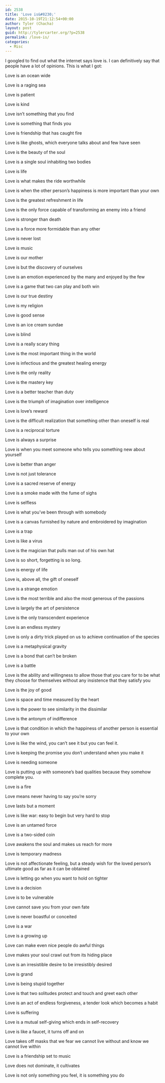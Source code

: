 ```yaml
---
id: 2538
title: 'Love is&#8230;'
date: 2015-10-19T21:12:54+00:00
author: Tyler (Chacha)
layout: post
guid: http://tylercarter.org/?p=2538
permalink: /love-is/
categories:
  - Misc
---
```

I googled to find out what the internet says love is. I can definitively say that people have a lot of opinions. This is what I got:

Love is an ocean wide
  
Love is a raging sea
  
Love is patient
  
Love is kind
  
Love isn’t something that you find
  
Love is something that finds you
  
Love is friendship that has caught fire
  
Love is like ghosts, which everyone talks about and few have seen
  
Love is the beauty of the soul
  
Love is a single soul inhabiting two bodies
  
Love is life
  
Love is what makes the ride worthwhile
  
Love is when the other person’s happiness is more important than your own
  
Love is the greatest refreshment in life
  
Love is the only force capable of transforming an enemy into a friend
  
Love is stronger than death
  
Love is a force more formidable than any other
  
Love is never lost
  
Love is music
  
Love is our mother
  
Love is but the discovery of ourselves
  
Love is an emotion experienced by the many and enjoyed by the few
  
Love is a game that two can play and both win
  
Love is our true destiny
  
Love is my religion
  
Love is good sense
  
Love is an ice cream sundae
  
Love is blind
  
Love is a really scary thing
  
Love is the most important thing in the world
  
Love is infectious and the greatest healing energy
  
Love is the only reality
  
Love is the mastery key
  
Love is a better teacher than duty
  
Love is the triumph of imagination over intelligence
  
Love is love’s reward
  
Love is the difficult realization that something other than oneself is real
  
Love is a reciprocal torture
  
Love is always a surprise
  
Love is when you meet someone who tells you something new about yourself
  
Love is better than anger
  
Love is not just tolerance
  
Love is a sacred reserve of energy
  
Love is a smoke made with the fume of sighs
  
Love is selfless
  
Love is what you’ve been through with somebody
  
Love is a canvas furnished by nature and embroidered by imagination
  
Love is a trap
  
Love is like a virus
  
Love is the magician that pulls man out of his own hat
  
Love is so short, forgetting is so long.
  
Love is energy of life
  
Love is, above all, the gift of oneself
  
Love is a strange emotion
  
Love is the most terrible and also the most generous of the passions
  
Love is largely the art of persistence
  
Love is the only transcendent experience
  
Love is an endless mystery
  
Love is only a dirty trick played on us to achieve continuation of the species
  
Love is a metaphysical gravity
  
Love is a bond that can’t be broken
  
Love is a battle
  
Love is the ability and willingness to allow those that you care for to be what they choose for themselves without any insistence that they satisfy you
  
Love is the joy of good
  
Love is space and time measured by the heart
  
Love is the power to see similarity in the dissimilar
  
Love is the antonym of indifference
  
Love is that condition in which the happiness of another person is essential to your own
  
Love is like the wind, you can’t see it but you can feel it.
  
Love is keeping the promise you don’t understand when you make it
  
Love is needing someone
  
Love is putting up with someone’s bad qualities because they somehow complete you.
  
Love is a fire
  
Love means never having to say you’re sorry
  
Love lasts but a moment
  
Love is like war: easy to begin but very hard to stop
  
Love is an untamed force
  
Love is a two-sided coin
  
Love awakens the soul and makes us reach for more
  
Love is temporary madness
  
Love is not affectionate feeling, but a steady wish for the loved person’s ultimate good as far as it can be obtained
  
Love is letting go when you want to hold on tighter
  
Love is a decision
  
Love is to be vulnerable
  
Love cannot save you from your own fate
  
Love is never boastful or conceited
  
Love is a war
  
Love is a growing up
  
Love can make even nice people do awful things
  
Love makes your soul crawl out from its hiding place
  
Love is an irresistible desire to be irresistibly desired
  
Love is grand
  
Love is being stupid together
  
Love is that two solitudes protect and touch and greet each other
  
Love is an act of endless forgiveness, a tender look which becomes a habit
  
Love is suffering
  
Love is a mutual self-giving which ends in self-recovery
  
Love is like a faucet, it turns off and on
  
Love takes off masks that we fear we cannot live without and know we cannot live within
  
Love is a friendship set to music
  
Love does not dominate, it cultivates
  
Love is not only something you feel, it is something you do